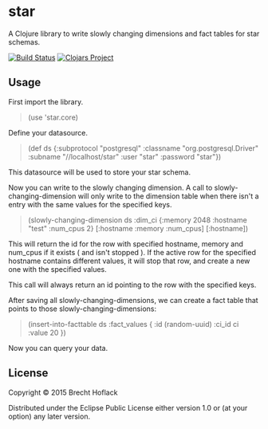 # star

A Clojure library to write slowly changing dimensions and fact tables for star schemas.

[![Build Status](https://circleci.com/gh/bhoflack/star.svg?style=shield&circle-token=:circle-token)](https://circleci.com/gh/bhoflack/star/tree/master)
[![Clojars Project](http://clojars.org/star/latest-version.svg)](http://clojars.org/star)

## Usage

First import the library.
> (use 'star.core)

Define your datasource.
> (def ds {:subprotocol "postgresql"
>          :classname "org.postgresql.Driver"
>          :subname "//localhost/star"
>          :user "star"
>          :password "star"})

This datasource will be used to store your star schema.

Now you can write to the slowly changing dimension.  A call to slowly-changing-dimension will only write to the dimension table when there isn't a entry with the same values for the specified keys.

> (slowly-changing-dimension ds
>                            :dim_ci
>                            {:memory 2048 :hostname "test" :num_cpus 2}
>                            [:hostname :memory :num_cpus]
>                            [:hostname])

This will return the id for the row with specified hostname,  memory and num_cpus if it exists ( and isn't stopped ).  If the active row for the specified hostname contains different values,  it will stop that row,  and create a new one with the specified values.

This call will always return an id pointing to the row with the specified keys.

After saving all slowly-changing-dimensions,  we can create a fact table that points to those slowly-changing-dimensions:

> (insert-into-facttable ds
>                        :fact_values
>                        { :id (random-uuid)
>                          :ci_id ci
>                          :value 20
>                        })

Now you can query your data.

## License

Copyright © 2015 Brecht Hoflack

Distributed under the Eclipse Public License either version 1.0 or (at
your option) any later version.
